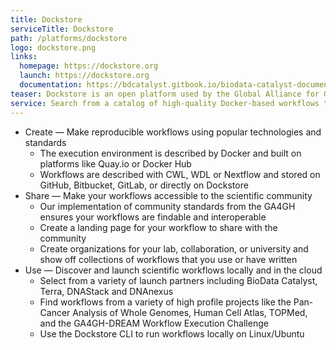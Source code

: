 ```yaml
---
title: Dockstore
serviceTitle: Dockstore
path: /platforms/dockstore
logo: dockstore.png
links:
  homepage: https://dockstore.org
  launch: https://dockstore.org
  documentation: https://bdcatalyst.gitbook.io/biodata-catalyst-documentation/analyze-data/dockstore
teaser: Dockstore is an open platform used by the Global Alliance for Genomics and Health (GA4GH) for sharing Docker-based tools described with either the Common Workflow Language (CWL), the Workflow Description Language (WDL), or Nextflow (NFL).
service: Search from a catalog of high-quality Docker-based workflows that export to Terra or Seven Bridges. Explore organization pages to find collections of workflows from labs, institutions, and consortiums or create a page to share your work with the wider bioinformatics community.
---
```


- Create &mdash; Make reproducible workflows using popular technologies and standards
  - The execution environment is described by Docker and built on platforms like Quay.io or Docker Hub
  - Workflows are described with CWL, WDL or Nextflow and stored on GitHub, Bitbucket, GitLab, or directly on Dockstore
- Share &mdash; Make your workflows accessible to the scientific community
  - Our implementation of community standards from the GA4GH ensures your workflows are findable and interoperable
  - Create a landing page for your workflow to share with the community
  - Create organizations for your lab, collaboration, or university and show off collections of workflows that you use or have written
- Use &mdash; Discover and launch scientific workflows locally and in the cloud
  - Select from a variety of launch partners including BioData Catalyst, Terra, DNAStack and DNAnexus
  - Find workflows from a variety of high profile projects like the Pan-Cancer Analysis of Whole Genomes, Human Cell Atlas, TOPMed, and the GA4GH-DREAM Workflow Execution Challenge
  - Use the Dockstore CLI to run workflows locally on Linux/Ubuntu
